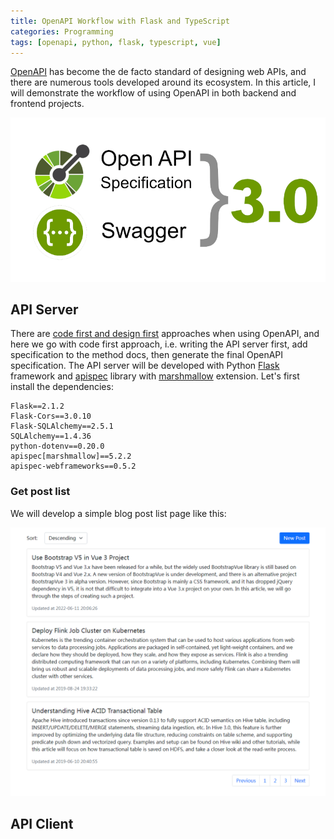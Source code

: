 ```yaml
---
title: OpenAPI Workflow with Flask and TypeScript
categories: Programming
tags: [openapi, python, flask, typescript, vue]
---
```


[OpenAPI][1] has become the de facto standard of designing web APIs, and there are numerous tools developed around its ecosystem. In this article, I will demonstrate the workflow of using OpenAPI in both backend and frontend projects.

![OpenAPI 3.0](/images/openapi-workflow/openapi-3.0.png)

## API Server

There are [code first and design first][2] approaches when using OpenAPI, and here we go with code first approach, i.e. writing the API server first, add specification to the method docs, then generate the final OpenAPI specification. The API server will be developed with Python [Flask][3] framework and [apispec][4] library with [marshmallow][5] extension. Let's first install the dependencies:

```
Flask==2.1.2
Flask-Cors==3.0.10
Flask-SQLAlchemy==2.5.1
SQLAlchemy==1.4.36
python-dotenv==0.20.0
apispec[marshmallow]==5.2.2
apispec-webframeworks==0.5.2
```

<!-- more -->

### Get post list

We will develop a simple blog post list page like this:

![Blog post list](/images/openapi-workflow/blog-post-list.png)

## API Client

[1]: https://www.openapis.org/
[2]: https://swagger.io/blog/api-design/design-first-or-code-first-api-development/
[3]: https://flask.palletsprojects.com/
[4]: https://apispec.readthedocs.io/
[5]: https://marshmallow.readthedocs.io/
